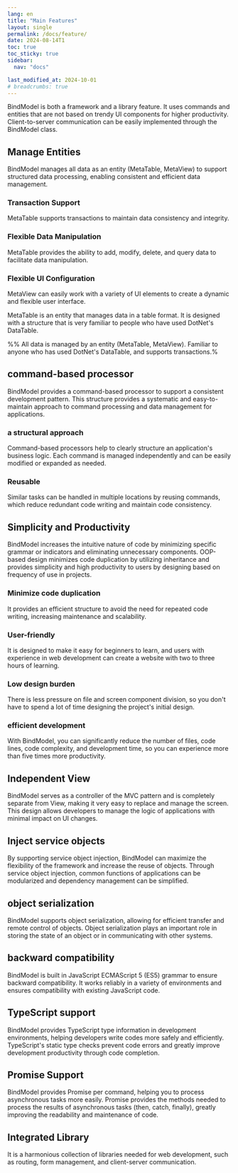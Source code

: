 ```yaml
---
lang: en
title: "Main Features"
layout: single
permalink: /docs/feature/
date: 2024-08-14T1
toc: true
toc_sticky: true
sidebar:
  nav: "docs"

last_modified_at: 2024-10-01
# breadcrumbs: true
---
```


BindModel is both a framework and a library feature. It uses commands and entities that are not based on trendy UI components for higher productivity. Client-to-server communication can be easily implemented through the BindModel class.


## Manage Entities

BindModel manages all data as an entity (MetaTable, MetaView) to support structured data processing, enabling consistent and efficient data management.

### Transaction Support 
MetaTable supports transactions to maintain data consistency and integrity.

### Flexible Data Manipulation 
MetaTable provides the ability to add, modify, delete, and query data to facilitate data manipulation.

### Flexible UI Configuration 
MetaView can easily work with a variety of UI elements to create a dynamic and flexible user interface.

MetaTable is an entity that manages data in a table format. It is designed with a structure that is very familiar to people who have used DotNet's DataTable.

%% All data is managed by an entity (MetaTable, MetaView).
Familiar to anyone who has used DotNet's DataTable, and supports transactions.%


## command-based processor

BindModel provides a command-based processor to support a consistent development pattern. This structure provides a systematic and easy-to-maintain approach to command processing and data management for applications.

###  a structural approach
Command-based processors help to clearly structure an application's business logic. Each command is managed independently and can be easily modified or expanded as needed.
### Reusable
Similar tasks can be handled in multiple locations by reusing commands, which reduce redundant code writing and maintain code consistency.


## Simplicity and Productivity

BindModel increases the intuitive nature of code by minimizing specific grammar or indicators and eliminating unnecessary components. OOP-based design minimizes code duplication by utilizing inheritance and provides simplicity and high productivity to users by designing based on frequency of use in projects.

### Minimize code duplication
It provides an efficient structure to avoid the need for repeated code writing, increasing maintenance and scalability.

### User-friendly
It is designed to make it easy for beginners to learn, and users with experience in web development can create a website with two to three hours of learning.

### Low design burden
There is less pressure on file and screen component division, so you don't have to spend a lot of time designing the project's initial design.

### efficient development
With BindModel, you can significantly reduce the number of files, code lines, code complexity, and development time, so you can experience more than five times more productivity.


## Independent View

BindModel serves as a controller of the MVC pattern and is completely separate from View, making it very easy to replace and manage the screen. This design allows developers to manage the logic of applications with minimal impact on UI changes.


## Inject service objects

By supporting service object injection, BindModel can maximize the flexibility of the framework and increase the reuse of objects. Through service object injection, common functions of applications can be modularized and dependency management can be simplified.


## object serialization

BindModel supports object serialization, allowing for efficient transfer and remote control of objects. Object serialization plays an important role in storing the state of an object or in communicating with other systems.


## backward compatibility

BindModel is built in JavaScript ECMAScript 5 (ES5) grammar to ensure backward compatibility. It works reliably in a variety of environments and ensures compatibility with existing JavaScript code.


## TypeScript support

BindModel provides TypeScript type information in development environments, helping developers write codes more safely and efficiently. TypeScript's static type checks prevent code errors and greatly improve development productivity through code completion.


## Promise Support

BindModel provides Promise per command, helping you to process asynchronous tasks more easily. Promise provides the methods needed to process the results of asynchronous tasks (then, catch, finally), greatly improving the readability and maintenance of code.


## Integrated Library

It is a harmonious collection of libraries needed for web development, such as routing, form management, and client-server communication.


